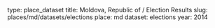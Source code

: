 type: place_dataset
title: Moldova, Republic of / Election Results
slug: places/md/datasets/elections
place: md
dataset: elections
year: 2014
